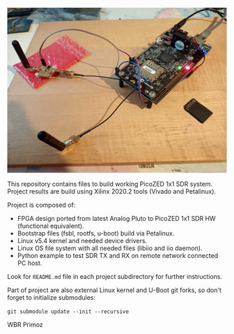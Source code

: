 
![Alt text](./picozed_sdr.jpg?raw=true "PicoZED 1x1 SDR with Analog Devices AD9364-BBCZ")  

This repository contains files to build working PicoZED 1x1 SDR system.  
Project results are build using Xilinx 2020.2 tools (Vivado and Petalinux).  

Project is composed of:  
- FPGA design ported from latest Analog Pluto to PicoZED 1x1 SDR HW (functional equivalent).  
- Bootstrap files (fsbl, rootfs, u-boot) build via Petalinux.  
- Linux v5.4 kernel and needed device drivers.  
- Linux OS file system with all needed files (libiio and iio daemon).  
- Python example to test SDR TX and RX on remote network connected PC host.  

Look for ```README.md``` file in each project subdirectory for further instructions.  

Part of project are also external Linux kernel and U-Boot git forks, so don't forget to initialize submodules:  

```git submodule update --init --recursive```  

WBR Primoz
